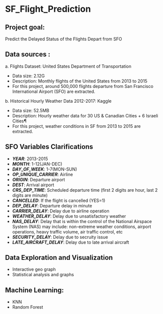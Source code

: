 # SF_Flight_Prediction

## Project goal:
Predict the Delayed Status of the Flights Depart from SFO

## Data sources :
a. Flights Dataset: United States Department of Transportation
   - Data size: 2.12G
   - Description: Monthly flights of the United States from 2013 to 2015
   - For this project, around 500,000 flights departure from San Francisco International Airport (SFO) are extracted.

b. Historical Hourly Weather Data 2012-2017: Kaggle
   - Data size: 52.5MB
   - Description: Hourly weather data for 30 US & Canadian Cities + 6 Israeli Cities¶
   - For this project, weather conditions in SF from 2013 to 2015 are extracted.

## SFO Variables Clarifications

- __*YEAR*__: 2013-2015
- __*MONTH*__: 1-12(JAN-DEC)
- __*DAY_OF_WEEK*__: 1-7(MON-SUN)
- __*OP_UNIQUE_CARRIER*__: Airline
- __*ORIGIN*__: Departure airport
- __*DEST*__: Arrival airport
- __*CRS_DEP_TIME*__: Scheduled departure time (first 2 digits are hour, last 2 digits are minute)
- __*CANCELLED*__: If the flight is cancelled (YES=1)
- __*DEP_DELAY*__: Departure delay in minute
- __*CARRIER_DELAY*__: Delay due to airline operation
- __*WEATHER_DELAY*__: Delay due to unsatisfactory weather
- __*NAS_DELAY*__: Delay that is within the control of the National Airspace System (NAS) may include: non-extreme weather conditions, airport operations, heavy traffic volume, air traffic control, etc
- __*SECURITY_DELAY*__: Delay due to secruity issue
- __*LATE_AIRCRAFT_DELAY*__: Delay due to late arrival aircraft

## Data Exploration and Visualization
   - Interactive geo graph
   - Statistical analysis and graphs
   
## Machine Learning:
   - KNN
   - Random Forest
